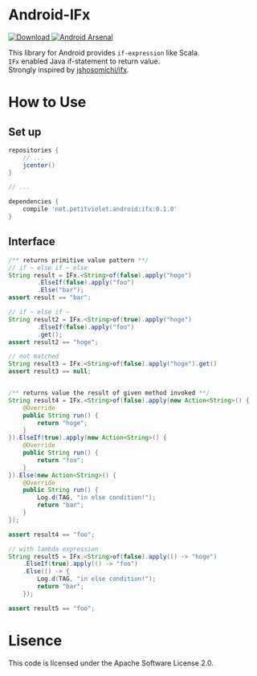 # Android-IFx

[![Download](https://api.bintray.com/packages/petitviolet/maven/android-ifx/images/download.svg) ](https://bintray.com/petitviolet/maven/android-ifx/\_latestVersion) [![Android Arsenal](https://img.shields.io/badge/Android%20Arsenal-Android--IFx-green.svg?style=flat)](https://android-arsenal.com/details/1/2703)


This library for Android provides `if-expression` like Scala.  
`IFx` enabled Java if-statement to return value.  
Strongly inspired by [jshosomichi/ifx](https://github.com/jshosomichi/ifx).  

# How to Use

## Set up

```groovy
repositories {
    // ...
    jcenter()
}

// ...

dependencies {
    compile 'net.petitviolet.android:ifx:0.1.0'
}
```

## Interface

```java
/** returns primitive value pattern **/
// if ~ else if ~ else
String result = IFx.<String>of(false).apply("hoge")
        .ElseIf(false).apply("foo")
        .Else("bar");
assert result == "bar";

// if ~ else if ~
String result2 = IFx.<String>of(true).apply("hoge")
        .ElseIf(false).apply("foo")
        .get();
assert result2 == "hoge";

// not matched 
String result3 = IFx.<String>of(false).apply("hoge").get()
assert result3 == null;


/** returns value the result of given method invoked **/
String result4 = IFx.<String>of(false).apply(new Action<String>() {
    @Override
    public String run() {
        return "hoge";
    }
}).ElseIf(true).apply(new Action<String>() {
    @Override
    public String run() {
        return "foo";
    }
}).Else(new Action<String>() {
    @Override
    public String run() {
        Log.d(TAG, "in else condition!");
        return "bar";
    }
});

assert result4 == "foo";

// with lambda expression
String result5 = IFx.<String>of(false).apply(() -> "hoge")
    .ElseIf(true).apply(() -> "foo")
    .Else(() -> {
        Log.d(TAG, "in else condition!");
        return "bar";
    });

assert result5 == "foo";
```

# Lisence

This code is licensed under the Apache Software License 2.0.
